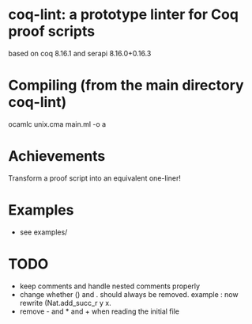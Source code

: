 # coq-lint: a prototype linter for Coq proof scripts

based on coq 8.16.1 and serapi 8.16.0+0.16.3

# Compiling (from the main directory coq-lint)

ocamlc unix.cma main.ml -o a

# Achievements

Transform a proof script into an equivalent one-liner!

# Examples

* see examples/

# TODO

* keep comments and handle nested comments properly
* change whether () and . should always be removed. example : now rewrite (Nat.add_succ_r y x.
* remove - and * and + when reading the initial file
